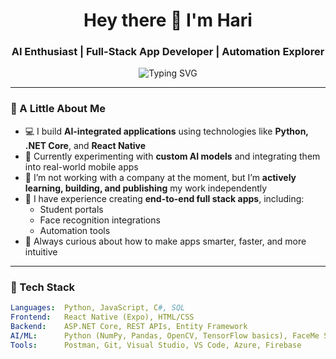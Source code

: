 <h1 align="center">Hey there 👋 I'm Hari</h1>
<h3 align="center">AI Enthusiast | Full-Stack App Developer | Automation Explorer</h3>

<p align="center">
  <img src="https://readme-typing-svg.demolab.com?font=Fira+Code&pause=1000&color=00F5D4&center=true&width=435&lines=Building+AI-powered+apps+with+React+%2B+.NET+Core;Deploying+projects+on+Azure+%26+GitHub;Crafting+solutions+with+code+%7C+Always+learning" alt="Typing SVG" />
</p>

---

### 🧠 A Little About Me
- 💻 I build **AI-integrated applications** using technologies like **Python, .NET Core**, and **React Native**
- 🧪 Currently experimenting with **custom AI models** and integrating them into real-world mobile apps
- 🚀 I’m not working with a company at the moment, but I’m **actively learning, building, and publishing** my work independently
- 📱 I have experience creating **end-to-end full stack apps**, including:
  - Student portals
  - Face recognition integrations
  - Automation tools
- 🌱 Always curious about how to make apps smarter, faster, and more intuitive

---

### 🧰 Tech Stack
```yaml
Languages:  Python, JavaScript, C#, SQL  
Frontend:   React Native (Expo), HTML/CSS  
Backend:    ASP.NET Core, REST APIs, Entity Framework  
AI/ML:      Python (NumPy, Pandas, OpenCV, TensorFlow basics), FaceMe SDK  
Tools:      Postman, Git, Visual Studio, VS Code, Azure, Firebase  
